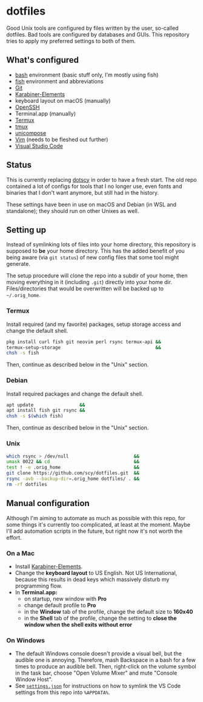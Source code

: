 # dotfiles

Good Unix tools are configured by files written by the user, so-called dotfiles.
Bad tools are configured by databases and GUIs.
This repository tries to apply my preferred settings to both of them.

## What's configured

* [bash](http://tiswww.case.edu/php/chet/bash/bashtop.html) environment (basic stuff only, I'm mostly using fish)
* [fish](https://fishshell.com/) environment and abbreviations
* [Git](https://git-scm.com/)
* [Karabiner-Elements](https://github.com/tekezo/Karabiner-Elements)
* keyboard layout on macOS (manually)
* [OpenSSH](https://www.openssh.com/)
* Terminal.app (manually)
* [Termux](https://termux.com/)
* [tmux](https://tmux.github.io/)
* [unicompose](https://github.com/scy/unicompose)
* [Vim](https://www.vim.org/) (needs to be fleshed out further)
* [Visual Studio Code](https://code.visualstudio.com/)

## Status

This is currently replacing [dotscy](https://github.com/scy/dotscy) in order to have a fresh start.
The old repo contained a lot of configs for tools that I no longer use, even fonts and binaries that I don't want anymore, but still had in the history.

These settings have been in use on macOS and Debian (in WSL and standalone); they should run on other Unixes as well.

## Setting up

Instead of symlinking lots of files into your home directory, this repository is supposed to **be** your home directory.
This has the added benefit of you being aware (via `git status`) of new config files that some tool might generate.

The setup procedure will clone the repo into a subdir of your home, then moving everything in it (including `.git`) directly into your home dir.
Files/directories that would be overwritten will be backed up to `~/.orig_home`.

### Termux

Install required (and my favorite) packages, setup storage access and change the default shell.

```sh
pkg install curl fish git neovim perl rsync termux-api &&
termux-setup-storage                                   &&
chsh -s fish
```

Then, continue as described below in the "Unix" section.

### Debian

Install required packages and change the default shell.

```sh
apt update                 &&
apt install fish git rsync &&
chsh -s $(which fish)
```

Then, continue as described below in the "Unix" section.

### Unix

```sh
which rsync > /dev/null                        &&
umask 0022 && cd                               &&
test ! -e .orig_home                           &&
git clone https://github.com/scy/dotfiles.git  &&
rsync -avb --backup-dir=.orig_home dotfiles/ . &&
rm -rf dotfiles
```

## Manual configuration

Although I'm aiming to automate as much as possible with this repo, for some things it's currently too complicated, at least at the moment.
Maybe I'll add automation scripts in the future, but right now it's not worth the effort.

### On a Mac

* Install [Karabiner-Elements](https://github.com/tekezo/Karabiner-Elements).
* Change the **keyboard layout** to US English. Not US International, because this results in dead keys which massively disturb my programming flow.
* In **Terminal.app:**
  * on startup, new window with **Pro**
  * change default profile to **Pro**
  * in the **Window** tab of the profile, change the default size to **160x40**
  * in the **Shell** tab of the profile, change the setting to **close the window when the shell exits without error**

### On Windows

* The default Windows console doesn't provide a visual bell, but the audible one is annoying. Therefore, mash Backspace in a bash for a few times to produce an audible bell. Then, right-click on the volume symbol in the task bar, choose "Open Volume Mixer" and mute "Console Window Host".
* See [`settings.json`](.config/Code/User/settings.json) for instructions on how to symlink the VS Code settings from this repo into `%APPDATA%`.
